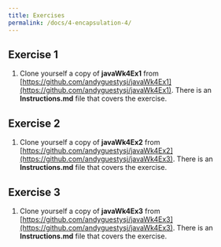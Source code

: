 ```yaml
---
title: Exercises
permalink: /docs/4-encapsulation-4/
---
```

## Exercise 1

1. Clone yourself a copy of **javaWk4Ex1** from [https://github.com/andyguestysj/javaWk4Ex1](https://github.com/andyguestysj/javaWk4Ex1). There is an **Instructions.md** file that covers the exercise. 

## Exercise 2

1. Clone yourself a copy of **javaWk4Ex2** from [https://github.com/andyguestysj/javaWk4Ex2](https://github.com/andyguestysj/javaWk4Ex3). There is an **Instructions.md** file that covers the exercise. 

## Exercise 3

1. Clone yourself a copy of **javaWk4Ex3** from [https://github.com/andyguestysj/javaWk4Ex3](https://github.com/andyguestysj/javaWk4Ex3). There is an **Instructions.md** file that covers the exercise. 

 

